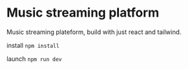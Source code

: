 # Music streaming platform 

Music streaming plateform, build with just react and tailwind.

install 
`npm install`

launch
`npm run dev`

